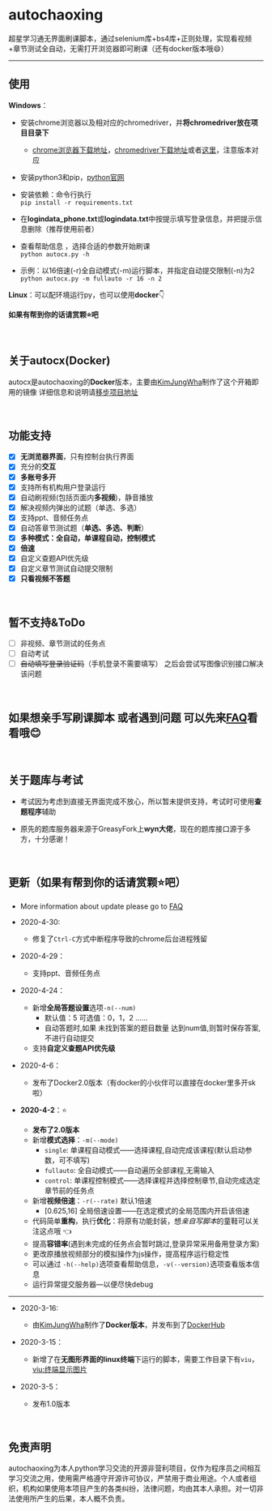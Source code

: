 # autochaoxing

超星学习通无界面刷课脚本，通过selenium库+bs4库+正则处理，实现看视频+章节测试全自动，无需打开浏览器即可刷课（还有docker版本哦:smile:）
<hr/>

## 使用

**Windows**：

- 安装chrome浏览器以及相对应的chromedriver，并**将chromedriver放在项目目录下**
  
    - [chrome浏览器下载地址](https://www.google.cn/chrome/)，[chromedriver下载地址](http://npm.taobao.org/mirrors/chromedriver/)或者[这里](http://chromedriver.storage.googleapis.com/index.html)，注意版本对应
    
- 安装python3和pip，[python官网](https://www.python.org)

- 安装依赖：命令行执行<br/>
`pip install -r requirements.txt`
  
- 在**logindata_phone.txt**或**logindata.txt**中按提示填写登录信息，并把提示信息删除（推荐使用前者）

- 查看帮助信息 ，选择合适的参数开始刷课<br/>
  `python autocx.py -h`     
  
- 示例：以16倍速(-r)全自动模式(-m)运行脚本，并指定自动提交限制(-n)为2<br/>
`python autocx.py -m fullauto -r 16 -n 2`


**Linux**：可以配环境运行py，也可以使用**docker**:point_down:

**如果有帮到你的话请赏颗:star:吧**

<br/>

## 关于autocx(Docker)

autocx是autochaoxing的**Docker**版本，主要由[KimJungWha](https://github.com/KimJungWha)制作了这个开箱即用的镜像
详细信息和说明请[移步项目地址](https://hub.docker.com/r/kimjungwha/autocx)

<br/>

## 功能支持

- [x] **无浏览器界面**，只有控制台执行界面
- [x] 充分的**交互**
- [x] **多账号多开**
- [x] 支持所有机构用户登录运行
- [x] 自动刷视频(包括页面内**多视频**)，静音播放
- [x] 解决视频内弹出的试题（单选、多选）
- [x] 支持ppt、音频任务点
- [x] 自动答章节测试题（**单选、多选、判断**）
- [x] **多种模式：全自动，单课程自动，控制模式**
- [x] **倍速**
- [x] 自定义查题API优先级
- [x] 自定义章节测试自动提交限制
- [x] **只看视频不答题**

<br/>

## 暂不支持&ToDo

 - [ ] 非视频、章节测试的任务点
 - [ ] 自动考试
 - [ ] ~~自动填写登录验证码~~（手机登录不需要填写）
   之后会尝试写图像识别接口解决该问题

<br/>

## 如果想亲手写刷课脚本 或者遇到问题 可以先来[FAQ](https://github.com/Luoofan/autochaoxing/blob/master/doc/FAQ.md)看看哦:blush:

<br/>

## 关于题库与考试

 - 考试因为考虑到直接无界面完成不放心，所以暂未提供支持，考试时可使用**查题程序**辅助

 - 原先的题库服务器来源于GreasyFork上**wyn大佬**，现在的题库接口源于多方，十分感谢！


<br/>

## 更新（**如果有帮到你的话请赏颗:star:吧**）

- More information about update please go to  [FAQ](https://github.com/Luoofan/autochaoxing/blob/master/doc/FAQ.md)
- 2020-4-30:
    - 修复了`Ctrl-C`方式中断程序导致的chrome后台进程残留
- 2020-4-29：
    - 支持ppt、音频任务点
- 2020-4-24：
    - 新增**全局答题设置**选项`-n(--num)`  
        - 默认值：5                                  可选值：0，1，2 ......
        - 自动答题时,如果 未找到答案的题目数量 达到num值,则暂时保存答案,不进行自动提交
    - 支持**自定义查题API优先级** 
- 2020-4-6：

  - 发布了Docker2.0版本（有docker的小伙伴可以直接在docker里多开sk啦）
- **2020-4-2**：:star:

  - **发布了2.0版本**
  - 新增**模式选择**：`-m(--mode)`
    - `single`:      单课程自动模式——选择课程,自动完成该课程(默认启动参数，可不填写)
    - `fullauto`:  全自动模式——自动遍历全部课程,无需输入
    - `control`:    单课程控制模式——选择课程并选择控制章节,自动完成选定章节前的任务点
  - 新增**视频倍速**：`-r(--rate)`  默认1倍速
    - [0.625,16]   全局倍速设置——在选定模式的全局范围内开启该倍速
  - 代码简单**重构**，执行**优化**：将原有功能封装，想*亲自写脚本*的童鞋可以关注这点哦 :point_left:
  - 提高**容错率**(遇到未完成的任务点会暂时跳过,登录异常采用备用登录方案)
  - 更改原播放视频部分的模拟操作为js操作，提高程序运行稳定性
  - 可以通过 `-h(--help)`选项查看帮助信息，`-v(--version)`选项查看版本信息
  - 运行异常提交服务器—以便尽快debug
  
----

- 2020-3-16:
  
  - 由[KimJungWha](https://github.com/KimJungWha)制作了**Docker版本**，并发布到了[DockerHub](https://hub.docker.com/r/kimjungwha/autocx)
  
- 2020-3-15：

  - 新增了在**无图形界面的linux终端**下运行的脚本，需要工作目录下有`viu`，[viu:终端显示图片](https://github.com/atanunq/viu)

- 2020-3-5：

  - 发布1.0版本

<br/>

## 免责声明

autochaoxing为本人python学习交流的开源非营利项目，仅作为程序员之间相互学习交流之用，使用需严格遵守开源许可协议，严禁用于商业用途。个人或者组织，机构如果使用本项目产生的各类纠纷，法律问题，均由其本人承担。对一切非法使用所产生的后果，本人概不负责。
